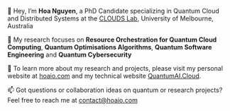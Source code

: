 👋 Hey, I’m **Hoa Nguyen**, a PhD Candidate specializing in Quantum Cloud and Distributed Systems at the [CLOUDS Lab](github.com/cloudslab), University of Melbourne, Australia 

👀 My research focuses on **Resource Orchestration for Quantum Cloud Computing**, **Quantum Optimisations Algorithms**, **Quantum Software Engineering** and **Quantum Cybersecurity**

🔗 To learn more about my research and projects, please visit my personal website at [hoaio.com](https://hoaio.com/) and my technical website [QuantumAI.Cloud](https://quantumai.cloud).

📫 Got questions or collaboration ideas on quantum or research projects? Feel free to reach me at contact@hoaio.com
